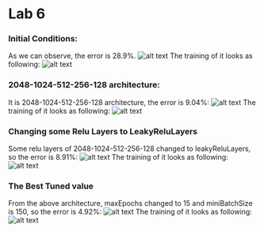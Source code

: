 # Lab 6
### Initial Conditions:
As we can observe, the error is 28.9%. 
![alt text](https://github.com/BZWayne/Robotics-II-Laboratory-Control-and-Modelling/blob/master/laboratory_6/Screenshots/init_error.png) 
The training of it looks as following:
![alt text](https://github.com/BZWayne/Robotics-II-Laboratory-Control-and-Modelling/blob/master/laboratory_6/Screenshots/init_train.png)

### 2048-1024-512-256-128 architecture:
It is 2048-1024-512-256-128 architecture, the error is 9.04%:
![alt text](https://github.com/BZWayne/Robotics-II-Laboratory-Control-and-Modelling/blob/master/laboratory_6/Screenshots/2048-1024-512-256-128_error.png)
The training of it looks as following:
![alt text](https://github.com/BZWayne/Robotics-II-Laboratory-Control-and-Modelling/blob/master/laboratory_6/Screenshots/2048-1024-512-256-128_train.png)

### Changing some Relu Layers to LeakyReluLayers
Some relu layers of 2048-1024-512-256-128 changed to leakyReluLayers, so the error is 8.91%:
![alt text](https://github.com/BZWayne/Robotics-II-Laboratory-Control-and-Modelling/blob/master/laboratory_6/Screenshots/some_leakyReluLayers_error.png)
The training of it looks as following:
![alt text](https://github.com/BZWayne/Robotics-II-Laboratory-Control-and-Modelling/blob/master/laboratory_6/Screenshots/some_leakyReluLayers_train.png)

### The Best Tuned value 
From the above architecture, maxEpochs changed to 15 and miniBatchSize is 150, so the error is 4.92%:
![alt text](https://github.com/BZWayne/Robotics-II-Laboratory-Control-and-Modelling/blob/master/laboratory_6/Screenshots/error_4.92.png)
The training of it looks as following:
![alt text](https://github.com/BZWayne/Robotics-II-Laboratory-Control-and-Modelling/blob/master/laboratory_6/Screenshots/error4.92_train.png)
